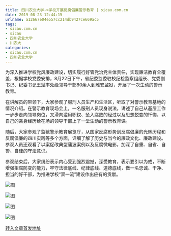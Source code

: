 ```yaml
---
title: 四川农业大学->学校开展反腐倡廉警示教育 | sicau.com.cn
date: 2019-08-23 12:44:15
urlname: a12667e04e557cc214db9427ce669ac5
tags: 
- sicau.com.cn
- sicau
- 四川农业大学
- 川农大
categories:
- sicau.com.cn
- 四川农业大学
---
```



为深入推进学校党风廉政建设，切实履行好管党治党主体责任，实现廉洁教育全覆盖，根据学校党委安排，8月22日下午，省纪委监委驻校纪检监察组组长、党委副书记、纪委书记王斌率处级领导干部80余人到雅安监狱，开展了一次生动的警示教育。

在讲解员的带领下，大家参观了服刑人员生产和生活区，听取了对警示教育基地的情况介绍。在警示教育现场会上，一名服刑人员现身说法，讲述了自己从基层工作一步步走向领导岗位，又滑向滥用职权、坠入腐败的经过以及思想蜕变的忏悔，以自己的亲身经历给在场的领导干部上了一堂生动的警示教育课。

随后，大家参观了监狱警示教育展览厅，从国家反腐形势到反腐倡廉的光辉历程和反腐倡廉的四川实践等多个方面，详细了解了历史与当今的廉政文化、廉政建设。参观人员还观看了以案促改典型蒲波案例以及反腐微电影，加深了自重、自省、自警、自律的守法意识。

参观结束后，大家纷纷表示内心受到强烈震撼，深受教育，表示要引以为戒，不断增强拒腐防变的能力，牢守法律底线、纪律底线、道德底线，做一名忠诚、干净、担当的好干部，为推进学校“双一流”建设作出应有的贡献。



![图](https://news.sicau.edu.cn/__local/A/D2/93/F8785019D05F01CAD0577DB48F3_42A7E958_131F8.jpg)

![图](https://news.sicau.edu.cn/__local/A/5F/9C/48BC4A131CE9F40FC749C7F6159_DD9983C4_28730.jpg)

![图](https://news.sicau.edu.cn/__local/3/9F/72/7E3877E1218027013EE46FC0CBD_1A6201F8_23EF6.jpg)

![图](https://news.sicau.edu.cn/__local/7/BD/EE/7E94D9A783D7FFD03B597E8C09F_7585D717_30517.jpg)

[转入文章首发地址](https://news.sicau.edu.cn/info/1078/52873.htm)